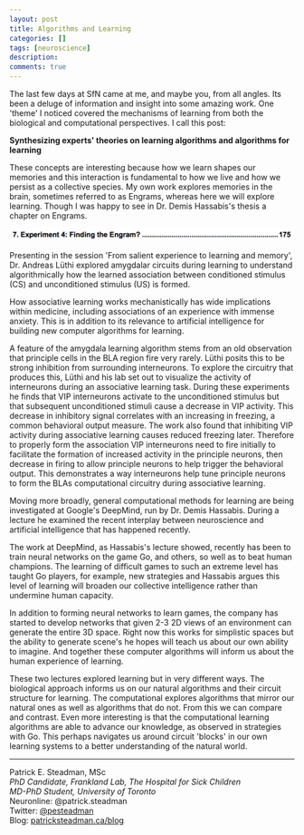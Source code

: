 ```yaml
---
layout: post
title: Algorithms and Learning
categories: []
tags: [neuroscience]
description: 
comments: true
---
```


The last few days at SfN came at me, and maybe you, from all angles. Its been a deluge of information and insight into some amazing work. One 'theme' I noticed covered the mechanisms of learning from both the biological and computational perspectives. I call this post:

__Synthesizing experts' theories on learning algorithms and algorithms for learning__

These concepts are interesting because how we learn shapes our memories and this interaction is fundamental to how we live and how we persist as a collective species. My own work explores memories in the brain, sometimes referred to as Engrams, whereas here we will explore learning. Though I was happy to see in Dr. Demis Hassabis's thesis a chapter on Engrams. 

![Hassabis Engrams, 80%](/assets/2017-11-16_Hassabis_thesis.png)

Presenting in the session 'From salient experience to learning and memory', Dr. Andreas L&uuml;thi explored amygdalar circuits during learning to understand algorithmically how the learned association between conditioned stimulus (CS) and unconditioned stimulus (US) is formed. 

How associative learning works mechanistically has wide implications within medicine, including associations of an experience with immense anxiety. This is in addition to its relevance to artificial intelligence for building new computer algorithms for learning. 

A feature of the amygdala learning algorithm stems from an old observation that principle cells in the BLA region fire very rarely. L&uuml;thi posits this to be strong inhibition from surrounding interneurons. To explore the circuitry that produces this, L&uuml;thi and his lab set out to visualize the activity of interneurons during an associative learning task. During these experiments he finds that VIP interneurons activate to the unconditioned stimulus but that subsequent unconditioned stimuli cause a decrease in VIP activity. This decrease in inhibitory signal correlates with an increasing in freezing, a common behavioral output measure. The work also found that inhibiting VIP activity during associative learning causes reduced freezing later. Therefore to properly form the association VIP interneurons need to fire initially to facilitate the formation of increased activity in the principle neurons, then decrease in firing to allow principle neurons to help trigger the behavioral output. This demonstrates a way interneurons help tune principle neurons to form the BLAs computational circuitry during associative learning. 

Moving more broadly, general computational methods for learning are being investigated at Google's DeepMind, run by Dr. Demis Hassabis. During a lecture he examined the recent interplay between neuroscience and artificial intelligence that has happened recently. 

The work at DeepMind, as Hassabis's lecture showed, recently has been to train neural networks on the game Go, and others, so well as to beat human champions. The learning of difficult games to such an extreme level has taught Go players, for example, new strategies and Hassabis argues this level of learning will broaden our collective intelligence rather than undermine human capacity.

In addition to forming neural networks to learn games, the company has started to develop networks that given 2-3 2D views of an environment can generate the entire 3D space. Right now this works for simplistic spaces but the ability to generate scene's he hopes will teach us about our own ability to imagine. And together these computer algorithms will inform us about the human experience of learning. 

These two lectures explored learning but in very different ways. The biological approach informs us on our natural algorithms and their circuit structure for learning. The computational explores algorithms that mirror our natural ones as well as algorithms that do not. From this we can compare and contrast. Even more interesting is that the computational learning algorithms are able to advance our knowledge, as observed in strategies with Go. This perhaps navigates us around circuit 'blocks' in our own learning systems to a better understanding of the natural world.  



----------

Patrick E. Steadman, MSc  
_PhD Candidate, Frankland Lab, The Hospital for Sick Children_  
_MD-PhD Student, University of Toronto_  
Neuronline: @patrick.steadman  
Twitter: [@pesteadman](http://twitter.com/pesteadman)  
Blog: [patricksteadman.ca/blog](http://patricksteadman.ca/blog) 
